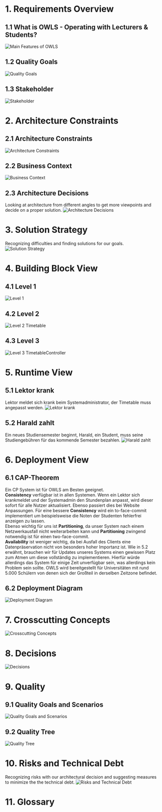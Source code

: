 # 1. Requirements Overview
## 1.1 What is OWLS - Operating with Lecturers & Students?
![Main Features of OWLS](images/main-features.png)
## 1.2 Quality Goals
![Quality Goals](images/quality-goals.png)
## 1.3 Stakeholder
![Stakeholder](images/stakeholder.png)

# 2. Architecture Constraints
## 2.1 Architecture Constraints
![Architecture Constraints](images/architecture_contstraints.png)
## 2.2 Business Context
![Business Context](images/business_context.png)
## 2.3 Architecture Decisions
Looking at architecture from different angles to get more viewpoints and decide on a proper solution.
![Architecture Decisions](images/architecture-decisions.png)

# 3. Solution Strategy
Recognizing difficulties and finding solutions for our goals.
![Solution Strategy](images/solution-strategy.png)

# 4. Building Block View
## 4.1 Level 1
![Level 1](images/Level1.png)
## 4.2 Level 2
![Level 2 Timetable](images/Level2Timetable.png)
## 4.3 Level 3
![Level 3 TimetableController](images/Level3TimetableController.png)

# 5. Runtime View
## 5.1 Lektor krank
Lektor meldet sich krank beim Systemadministrator, der Timetable muss angepasst werden.
![Lektor krank](images/Lektor_krank.png)
## 5.2 Harald zahlt
Ein neues Studiensemester beginnt, Harald, ein Student, muss seine Studiengebühren für das kommende Semester bezahlen.
![Harald zahlt](images/Harald_zahlt.png)

# 6. Deployment View
## 6.1 CAP-Theorem
Ein CP System ist für OWLS am Besten geeignet. <br>
<strong>Consistency</strong> verfügbar ist in allen Systemen. Wenn ein Lektor sich krankmeldet und der Systemadmin den Stundenplan anpasst, wird dieser sofort für alle Nutzer aktualisiert. Ebenso passiert dies bei Website Anpassungen. Für eine bessere <strong>Consistency</strong> wird ein to-face-commit implementiert um beispielsweise die Noten der Studenten fehlerfrei anzeigen zu lassen. <br>
Ebenso wichtig für uns ist <strong>Partitioning</strong>, da unser System nach einem Netzwerkausfall nicht weiterarbeiten kann und <strong>Partitioning</strong> zwingend notwendig ist für einen two-face-commit.<br>
<strong>Availability</strong> ist weniger wichtig, da bei Ausfall des Clients eine Datenpräservation nicht von besonders hoher Importanz ist. Wie in 5.2 erwähnt, brauchen wir für Updates unseres Systems einen gewissen Platz zum Atmen um diese vollständig zu implementieren. Hierfür würde allerdings das System für einige Zeit unverfügbar sein, was allerdings kein Problem sein sollte. OWLS wird bereitgestellt für Universitäten mit rund 5.000 Schülern von denen sich der Großteil in derselben Zeitzone befindet. 
## 6.2 Deployment Diagram
![Deployment Diagram](images/deployment-diagram.png)

# 7. Crosscutting Concepts
![Crosscutting Concepts](images/crosscutting-concepts.png)

# 8. Decisions
![Decisions](images/decisions.png)

# 9. Quality
## 9.1 Quality Goals and Scenarios
![Quality Goals and Scenarios](images/QualityGoalsScenarios.png)
## 9.2 Quality Tree
![Quality Tree](images/QualityTree.png)

# 10. Risks and Technical Debt
Recognizing risks with our architectural decision and suggesting measures to minimize the the technical debt.
![Risks and Technical Debt](images/technical-debt.png)

# 11. Glossary
